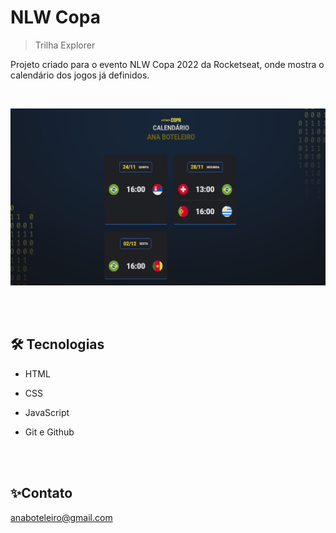 # NLW Copa 
>Trilha Explorer

 Projeto criado para o evento NLW Copa 2022 da Rocketseat, onde mostra o calendário dos jogos já definidos.

<br>



![print do projeto](https://github.com/anaboteleiro/nlw-copa-calendario/blob/main/PRINT/print%20trabalho.png)

<br>
<br>

## 🛠 Tecnologias 

- HTML

- CSS

- JavaScript

- Git e Github

<br>
<br>

## ✨Contato

anaboteleiro@gmail.com
